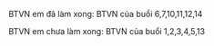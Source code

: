 BTVN em đã làm xong: 
    BTVN của buổi 6,7,10,11,12,14

BTVN em chưa làm xong: 
    BTVN của buổi 1,2,3,4,5,13